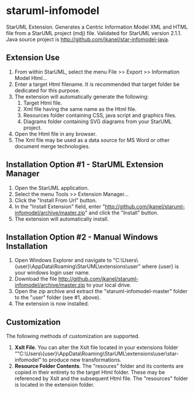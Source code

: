 # staruml-infomodel
StarUML Extension. Generates a Centric Information Model XML and HTML file from a StarUML project (mdj) file. Validated for StarUML version 2.1.1.  Java source project is http://github.com/jkanel/star-infomodel-java.

## Extension Use
1. From within StarUML, select the menu File >> Export >> Information Model Html...
2. Enter a target Html filename.  It is recommended that target folder be dedicated for this purpose.
3. The extension will automatically generate the following:
    1. Target Html file.
    2. Xml file having the same name as the Html file.
    3. Resources folder containing CSS, java script and graphics files.
    4. Diagrams folder containing SVG diagrams from your StarUML project.
4. Open the Html file in any browser.
5. The Xml file may be used as a data source for MS Word or other document merge technologies.

## Installation Option #1 - StarUML Extension Manager
1. Open the StarUML application.
2. Select the menu Tools >> Extension Manager...
3. Click the "Install From Url" button.
4. In the "Install Extension" field, enter "http://github.com/jkanel/staruml-infomodel/archive/master.zip" and click the "Install" button.
5. The extension will automatically install.

## Installation Option #2 - Manual Windows Installation
1. Open Windows Explorer and navigate to "C:\Users\\{user}\AppData\Roaming\StarUML\extensions\user" where {user} is your windows login user name.
2. Download the file http://github.com/jkanel/staruml-infomodel/archive/master.zip to your local drive.
3. Open the zip archive and extract the "staruml-infomodel-master" folder to the "user" folder (see #1, above).
4. The extension is now installed.

## Customization
The following methods of customization are supported.

1. **Xslt File**. You can alter the Xslt file located in your extensions folder ""C:\Users\\{user}\AppData\Roaming\StarUML\extensions\user\star-infomodel" to produce new transformations.
2. **Resource Folder Contents**.  The "resoures" folder and its contents are copied in their entirety to the target Html folder.  These may be referenced by Xslt and the subsequent Html file. The "resources" folder is located in the extension folder.
